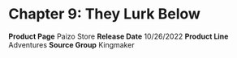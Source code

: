 ﻿---
id: '178'
name: Chapter 9. They Lurk Below
rarity: Common
rus_type_level: null
source: null
trait: null
type: Source

---
# Chapter 9: They Lurk Below

**Product Page** Paizo Store
**Release Date** 10/26/2022
**Product Line** Adventures
**Source Group** Kingmaker